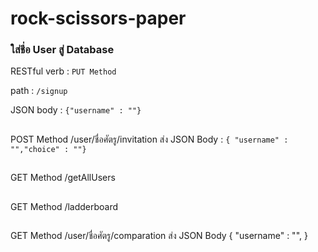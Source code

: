 # rock-scissors-paper

### ใส่ชี่อ User สู่ Database
RESTful verb : `PUT Method`

path : `/signup`

JSON body : `{"username" : ""}`


## 
POST Method
/user/ชื่อศัตรู/invitation
ส่ง JSON Body : `{ "username" : "","choice" : ""}`

##
GET Method
/getAllUsers

##
GET Method
/ladderboard

##
GET Method
/user/ชื่อศัตรู/comparation
ส่ง JSON Body
{
"username" : "",
}
